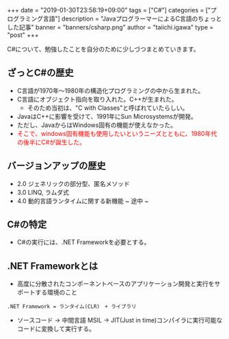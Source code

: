 +++
date = "2019-01-30T23:58:19+09:00"
tags = ["C#"]
categories = ["プログラミング言語"]
description = "JavaプログラーマーによるC言語のちょっとした記事"
banner = "banners/csharp.png"
author = "taiichi.igawa"
type = "post"
+++

C#について、勉強したことを自分のために少しづつまとめていきます。

## ざっとC#の歴史

* C言語が1970年〜1980年の構造化プログラミングの中から生まれた。
* C言語にオブジェクト指向を取り入れた。C++が生まれた。
    * そのため当初は、"C with Classes"と呼ばれていたらしい。
* JavaはC++に影響を受けて、1991年にSun Microsystemsが開発。
* ただし、JavaからはWindows固有の機能が使えなかった。
* <font color="RED">そこで、windows固有機能も使用したいというニーズとともに、1980年代の後半にC#が誕生した。</font>

## バージョンアップの歴史
* 2.0 ジェネリックの部分型、匿名メソッド
* 3.0 LINQ, ラムダ式
* 4.0 動的言語ランタイムに関する新機能
~ 途中 ~

## C#の特定
* C#の実行には、.NET Frameworkを必要とする。

## .NET Frameworkとは
* 高度に分散されたコンポーネントベースのアプリケーション開発と実行をサポートする環境のこと
```
.NET Framework = ランタイム(CLR)　+ ライブラリ
```

* ソースコード -> 中間言語 MSIL -> JIT(Just in time)コンパイラに実行可能なコードに変換して実行する。



<!--more-->
